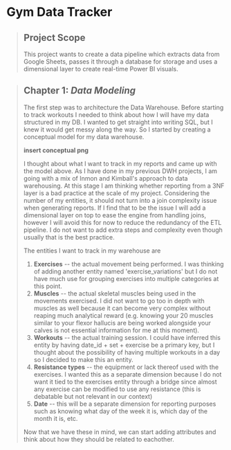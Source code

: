# Gym Data Tracker

> ## Project Scope
> 
> This project wants to create a data pipeline which extracts data from Google Sheets, passes it through a database for
> storage and uses a dimensional
> layer to create real-time Power BI visuals.



> ## Chapter 1: _Data Modeling_
> The first step was to architecture the Data Warehouse. Before starting 
> to track workouts I needed to think about how 
> I will have my data structured in my DB. 
> I wanted to get straight into writing SQL,
> but I knew it would get messy along the way.
> So I started by creating a conceptual model for my 
> data warehouse.
> 
> **insert conceptual png**
> 
> I thought about what I want to track in my reports and came up with the model above.
> As I have done in my previous DWH projects, I am going with a mix of Inmon and Kimball's approach 
> to data warehousing. At this stage I am thinking whether reporting from a 3NF layer is 
> a bad practice at the scale of my project. Considering the number of my entities, 
> it should not turn into a join complexity issue when generating reports. If I find that to be the issue I will
> add a dimensional layer on top to ease the engine from handling joins, however I will avoid this for now 
> to reduce the redundancy of the ETL pipeline. I do not want to add extra steps and complexity even though usually that
> is the best practice.
> 
> The entities I want to track in my warehouse are
> 1. **Exercises** -- the actual movement being performed. 
> I was thinking of adding another entity named 'exercise_variations' but I do not have much use 
> for grouping exercises into multiple categories at this point.
> 2. **Muscles** -- the actual skeletal muscles being used in the movements exercised. I did not want to go 
> too in depth with muscles as well because it can become very complex without reaping much analytical 
> reward (e.g. knowing your 20 muscles similar to your flexor hallucis are being worked alongside your calves is not 
> essential information for me at this moment).
> 3. **Workouts**  -- the actual training session. I could have inferred this entity by having date_id + set + exercise be a
> primary key, but I thought about the possibility of having multiple workouts in a day so I decided to make this an
> entity.
> 4. **Resistance types** -- the equipment or lack thereof used with the exercises. I wanted this as a separate dimension
> because I do not want it tied to the exercises entity through a bridge since almost any exercise can be modified to 
> use any resistance (this is debatable but not relevant in our context)
> 5. **Date** -- this will be a separate dimension for reporting purposes such as knowing what day of the week it is, which
> day of the month it is, etc.
> 
> Now that we have these in mind, we can start adding attributes and think about how they should be related to 
> eachother. 
> 